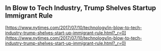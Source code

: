 ## In Blow to Tech Industry, Trump Shelves Startup Immigrant Rule
  
  [https://www.nytimes.com/2017/07/10/technology/in-blow-to-tech-industry-trump-shelves-start-up-immigrant-rule.html?_r=0](https://www.nytimes.com/2017/07/10/technology/in-blow-to-tech-industry-trump-shelves-start-up-immigrant-rule.html?_r=0)